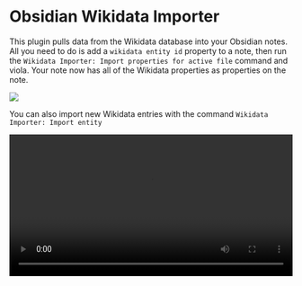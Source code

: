 # Obsidian Wikidata Importer

This plugin pulls data from the Wikidata database into your Obsidian notes.
All you need to do is add a `wikidata entity id` property to a note,
then run the `Wikidata Importer: Import properties for active file` command
and viola. Your note now has all of the Wikidata properties as properties
on the note.

![](example.gif)

You can also import new Wikidata entries with the command `Wikidata Importer: Import entity`

<video width="100%">
  <source src="example-2.mp4" type="video/mp4">
</video>
